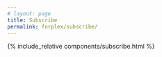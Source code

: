 ```yaml
---
# layout: page
title: Subscribe
permalink: forplex/subscribe/
---
```


{% include_relative components/subscribe.html %}
